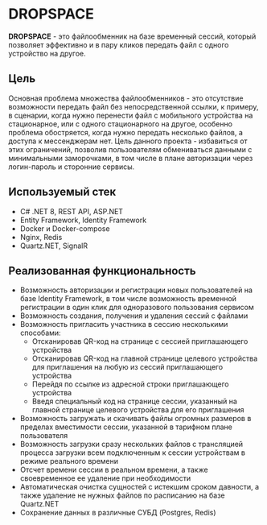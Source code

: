 # DROPSPACE

**DROPSPACE** - это файлообменник на базе временный сессий, который позволяет эффективно и в пару кликов передать файл с одного устройство на другое. 

## Цель

Основная проблема множества файлообменников - это отсутствие возможности передать файл без непосредственной ссылки, к примеру, в сценарии, когда нужно перенести файл с мобильного устройства на стационарное, или с одного стационарного на другое, особенно проблема обостряется, когда нужно передать несколько файлов, а доступа к мессенджерам нет. Цель данного проекта - избавиться от этих ограничений, позволив пользователям обмениваться данными с минимальными заморочками, в том числе в плане авторизации через логин-пароль и сторонние сервисы.

## Используемый стек

- C# .NET 8, REST API, ASP.NET
- Entity Framework, Identity Framework
- Docker и Docker-compose
- Nginx, Redis
- Quartz.NET, SignalR

## Реализованная функциональность
- Возможность авторизации и регистрации новых пользователей на базе Identity Framework, в том числе возможность временной регистрации в один клик для одноразового пользования сервисом
- Возможность создания, получения и удаления сессий с файлами
- Возможность пригласить участника в сессию несколькими способами: 
	- Отсканировав QR-код на странице с сессией приглашающего устройства
	- Отсканировав QR-код на главной странице целевого устройства для приглашения на любую из сессий приглашающего устройства
	- Перейдя по ссылке из адресной строки приглашающего устройства
	- Введя специальный код на странице сессии, указанный на главной странице целевого устройства для его приглашения
- Возможность загружать и скачивать файлы огромных размеров в пределах вместимости сессии, указанной в тарифном плане пользователя
- Возможность загрузки сразу нескольких файлов с трансляцией процесса загрузки всем подключенным к сессии устройствам в режиме реального времени
- Отсчет времени сессии в реальном времени, а также своевременное ее удаление при необходимости
- Автоматическая очистка сущностей с истекшим сроком давности, а также удаление не нужных файлов по расписанию на базе Quartz.NET
- Сохранение данных в различные СУБД (Postgres, Redis)
